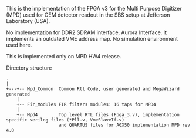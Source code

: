 This is the implementation of the FPGA v3 for the Multi Purpose Digitizer (MPD)
used for GEM detector readout in the SBS setup at Jefferson Laboratory (USA).

No implementation for DDR2 SDRAM interface, Aurora Interface.
It implements an outdated VME address map.
No simulation environment used here.

This is implemented only on MPD HW4 release.

Directory structure
```
.			
|
+---+-- Mpd_Common	Common Rtl Code, user generated and MegaWizard generated
    |
    +-- Fir_Modules	FIR filters modules: 16 taps for MPD4
    |
    +-- Mpd4		Top level RTL files (Fpga_3.v), implementation specific verilog files (*Pll.v, VmeSlaveIf.v)
					and QUARTUS files for AGX50 implementation MPD rev 4.0
```	
	
